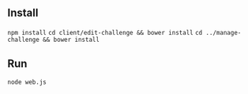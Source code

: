 ## Install

`npm install`
`cd client/edit-challenge && bower install`
`cd ../manage-challenge && bower install`

## Run

`node web.js`